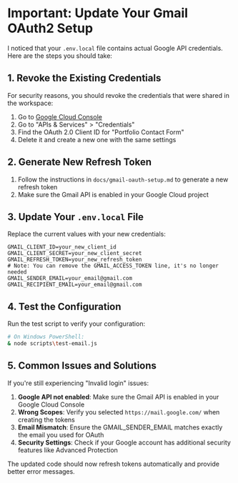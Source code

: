 # Important: Update Your Gmail OAuth2 Setup

I noticed that your `.env.local` file contains actual Google API credentials. Here are the steps you should take:

## 1. Revoke the Existing Credentials

For security reasons, you should revoke the credentials that were shared in the workspace:

1. Go to [Google Cloud Console](https://console.cloud.google.com/)
2. Go to "APIs & Services" > "Credentials"
3. Find the OAuth 2.0 Client ID for "Portfolio Contact Form"
4. Delete it and create a new one with the same settings

## 2. Generate New Refresh Token

1. Follow the instructions in `docs/gmail-oauth-setup.md` to generate a new refresh token
2. Make sure the Gmail API is enabled in your Google Cloud project

## 3. Update Your `.env.local` File

Replace the current values with your new credentials:

```
GMAIL_CLIENT_ID=your_new_client_id
GMAIL_CLIENT_SECRET=your_new_client_secret
GMAIL_REFRESH_TOKEN=your_new_refresh_token
# Note: You can remove the GMAIL_ACCESS_TOKEN line, it's no longer needed
GMAIL_SENDER_EMAIL=your_email@gmail.com
GMAIL_RECIPIENT_EMAIL=your_email@gmail.com
```

## 4. Test the Configuration

Run the test script to verify your configuration:

```bash
# On Windows PowerShell:
& node scripts\test-email.js
```

## 5. Common Issues and Solutions

If you're still experiencing "Invalid login" issues:

1. **Google API not enabled**: Make sure the Gmail API is enabled in your Google Cloud Console
2. **Wrong Scopes**: Verify you selected `https://mail.google.com/` when creating the tokens
3. **Email Mismatch**: Ensure the GMAIL_SENDER_EMAIL matches exactly the email you used for OAuth
4. **Security Settings**: Check if your Google account has additional security features like Advanced Protection

The updated code should now refresh tokens automatically and provide better error messages.
